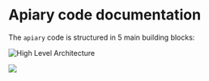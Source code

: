 # Apiary code documentation

The `apiary` code is structured in 5 main building blocks:

![High Level Architecture](https://github.com/stolsma/apiary/raw/master/docs/resources/HighLevelArchitecture.jpg "High Level Architecture")  


<img src="https://github.com/stolsma/apiary/raw/master/docs/resources/HighLevelArchitecture.jpg"/></img>